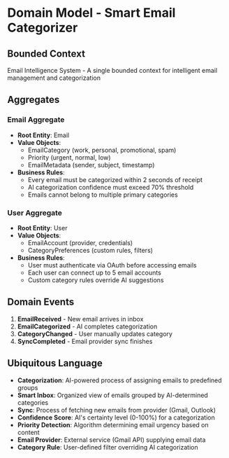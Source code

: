 # Domain Model - Smart Email Categorizer

## Bounded Context
Email Intelligence System - A single bounded context for intelligent email management and categorization

## Aggregates

### Email Aggregate
- **Root Entity**: Email
- **Value Objects**: 
  - EmailCategory (work, personal, promotional, spam)
  - Priority (urgent, normal, low)
  - EmailMetadata (sender, subject, timestamp)
- **Business Rules**: 
  - Every email must be categorized within 2 seconds of receipt
  - AI categorization confidence must exceed 70% threshold
  - Emails cannot belong to multiple primary categories

### User Aggregate  
- **Root Entity**: User
- **Value Objects**:
  - EmailAccount (provider, credentials)
  - CategoryPreferences (custom rules, filters)
- **Business Rules**:
  - User must authenticate via OAuth before accessing emails
  - Each user can connect up to 5 email accounts
  - Custom category rules override AI suggestions

## Domain Events
1. **EmailReceived** - New email arrives in inbox
2. **EmailCategorized** - AI completes categorization 
3. **CategoryChanged** - User manually updates category
4. **SyncCompleted** - Email provider sync finishes

## Ubiquitous Language
- **Categorization**: AI-powered process of assigning emails to predefined groups
- **Smart Inbox**: Organized view of emails grouped by AI-determined categories
- **Sync**: Process of fetching new emails from provider (Gmail, Outlook)
- **Confidence Score**: AI's certainty level (0-100%) for a categorization
- **Priority Detection**: Algorithm determining email urgency based on content
- **Email Provider**: External service (Gmail API) supplying email data
- **Category Rule**: User-defined filter overriding AI categorization